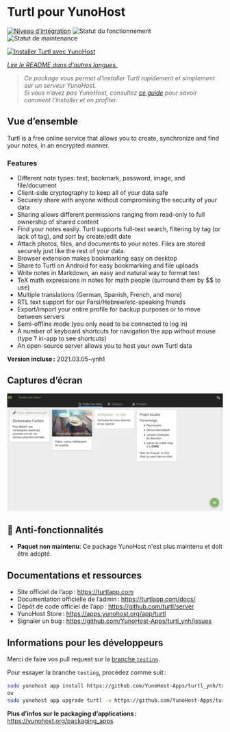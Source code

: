 <!--
Nota bene : ce README est automatiquement généré par <https://github.com/YunoHost/apps/tree/master/tools/readme_generator>
Il NE doit PAS être modifié à la main.
-->

# Turtl pour YunoHost

[![Niveau d’intégration](https://dash.yunohost.org/integration/turtl.svg)](https://dash.yunohost.org/appci/app/turtl) ![Statut du fonctionnement](https://ci-apps.yunohost.org/ci/badges/turtl.status.svg) ![Statut de maintenance](https://ci-apps.yunohost.org/ci/badges/turtl.maintain.svg)

[![Installer Turtl avec YunoHost](https://install-app.yunohost.org/install-with-yunohost.svg)](https://install-app.yunohost.org/?app=turtl)

*[Lire le README dans d'autres langues.](./ALL_README.md)*

> *Ce package vous permet d’installer Turtl rapidement et simplement sur un serveur YunoHost.*  
> *Si vous n’avez pas YunoHost, consultez [ce guide](https://yunohost.org/install) pour savoir comment l’installer et en profiter.*

## Vue d’ensemble

Turtl is a free online service that allows you to create, synchronize and find your notes, in an encrypted manner. 

### Features

- Different note types: text, bookmark, password, image, and file/document
- Client-side cryptography to keep all of your data safe
- Securely share with anyone without compromising the security of your data
- Sharing allows different permissions ranging from read-only to full ownership of shared content
- Find your notes easily. Turtl supports full-text search, filtering by tag (or lack of tag), and sort by create/edit date
- Attach photos, files, and documents to your notes. Files are stored securely just like the rest of your data.
- Browser extension makes bookmarking easy on desktop
- Share to Turtl on Android for easy bookmarking and file uploads
- Write notes in Markdown, an easy and natural way to format text
- TeX math expressions in notes for math people (surround them by $$ to use)
- Multiple translations (German, Spanish, French, and more)
- RTL text support for our Farsi/Hebrew/etc-speaking friends
- Export/import your entire profile for backup purposes or to move between servers
- Semi-offline mode (you only need to be connected to log in)
- A number of keyboard shortcuts for navigation the app without mouse (type ? in-app to see shortcuts)
- An open-source server allows you to host your own Turtl data


**Version incluse :** 2021.03.05~ynh1

## Captures d’écran

![Capture d’écran de Turtl](./doc/screenshots/screenshot.png)

## :red_circle: Anti-fonctionnalités

- **Paquet non maintenu**: Ce package YunoHost n'est plus maintenu et doit être adopté.

## Documentations et ressources

- Site officiel de l’app : <https://turtlapp.com>
- Documentation officielle de l’admin : <https://turtlapp.com/docs/>
- Dépôt de code officiel de l’app : <https://github.com/turtl/server>
- YunoHost Store : <https://apps.yunohost.org/app/turtl>
- Signaler un bug : <https://github.com/YunoHost-Apps/turtl_ynh/issues>

## Informations pour les développeurs

Merci de faire vos pull request sur la [branche `testing`](https://github.com/YunoHost-Apps/turtl_ynh/tree/testing).

Pour essayer la branche `testing`, procédez comme suit :

```bash
sudo yunohost app install https://github.com/YunoHost-Apps/turtl_ynh/tree/testing --debug
ou
sudo yunohost app upgrade turtl -u https://github.com/YunoHost-Apps/turtl_ynh/tree/testing --debug
```

**Plus d’infos sur le packaging d’applications :** <https://yunohost.org/packaging_apps>
